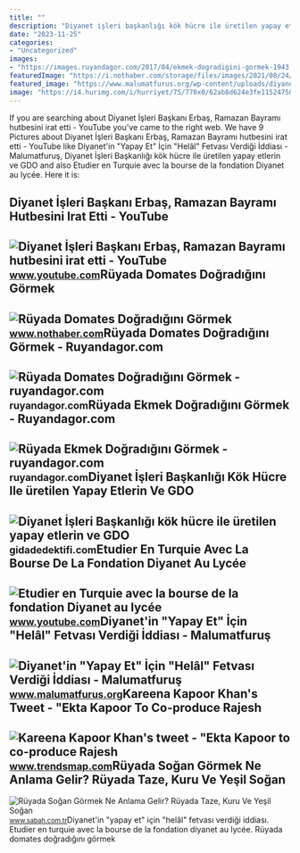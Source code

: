 ```yaml
---
title: ""
description: "Diyanet i̇şleri başkanlığı kök hücre ile üretilen yapay etlerin ve gdo"
date: "2023-11-25"
categories:
- "Uncategorized"
images:
- "https://images.ruyandagor.com/2017/04/ekmek-dogradigini-gormek-1943.jpg"
featuredImage: "https://i.nothaber.com/storage/files/images/2021/08/24/ruyada-domates-dogradigini-gormek-ne-anlama-gelir-1080x1920-612505a4b9c2f.jpg"
featured_image: "https://www.malumatfurus.org/wp-content/uploads/diyanet-yapay-et-fetvasi.png"
image: "https://i4.hurimg.com/i/hurriyet/75/770x0/62ab8d624e3fe11524750704.jpg"
---
```


If you are searching about Diyanet İşleri Başkanı Erbaş, Ramazan Bayramı hutbesini irat etti - YouTube you've came to the right web. We have 9 Pictures about Diyanet İşleri Başkanı Erbaş, Ramazan Bayramı hutbesini irat etti - YouTube like Diyanet'in "Yapay Et" İçin "Helâl" Fetvası Verdiği İddiası - Malumatfuruş, Diyanet İşleri Başkanlığı kök hücre ile üretilen yapay etlerin ve GDO and also Etudier en Turquie avec la bourse de la fondation Diyanet au lycée. Here it is:

Diyanet İşleri Başkanı Erbaş, Ramazan Bayramı Hutbesini Irat Etti - YouTube
---------------------------------------------------------------------------

 ![Diyanet İşleri Başkanı Erbaş, Ramazan Bayramı hutbesini irat etti - YouTube](https://i.ytimg.com/vi/dB4Lid4Yd_g/maxresdefault.jpg?sqp=-oaymwEmCIAKENAF8quKqQMa8AEB-AH-CYAC0AWKAgwIABABGEYgRihlMA8=&rs=AOn4CLBDrhTfqY6LvqvvqhSwWbwO1_Et0A) <small>www.youtube.com</small>Rüyada Domates Doğradığını Görmek
---------------------------------

 ![Rüyada Domates Doğradığını Görmek](https://i.nothaber.com/storage/files/images/2021/08/24/ruyada-domates-dogradigini-gormek-ne-anlama-gelir-1080x1920-612505a4b9c2f.jpg) <small>www.nothaber.com</small>Rüyada Domates Doğradığını Görmek - Ruyandagor.com
--------------------------------------------------

 ![Rüyada Domates Doğradığını Görmek - ruyandagor.com](https://images.ruyandagor.com/2017/04/domates-dogradigini-gormek-1615.jpg) <small>ruyandagor.com</small>Rüyada Ekmek Doğradığını Görmek - Ruyandagor.com
------------------------------------------------

 ![Rüyada Ekmek Doğradığını Görmek - ruyandagor.com](https://images.ruyandagor.com/2017/04/ekmek-dogradigini-gormek-1943.jpg) <small>ruyandagor.com</small>Diyanet İşleri Başkanlığı Kök Hücre Ile üretilen Yapay Etlerin Ve GDO
---------------------------------------------------------------------

 ![Diyanet İşleri Başkanlığı kök hücre ile üretilen yapay etlerin ve GDO](https://i4.hurimg.com/i/hurriyet/75/770x0/62ab8d624e3fe11524750704.jpg) <small>gidadedektifi.com</small>Etudier En Turquie Avec La Bourse De La Fondation Diyanet Au Lycée
------------------------------------------------------------------

 ![Etudier en Turquie avec la bourse de la fondation Diyanet au lycée](https://i.ytimg.com/vi/xtBGblcY8-g/maxresdefault.jpg) <small>www.youtube.com</small>Diyanet'in "Yapay Et" İçin "Helâl" Fetvası Verdiği İddiası - Malumatfuruş
-------------------------------------------------------------------------

 ![Diyanet'in "Yapay Et" İçin "Helâl" Fetvası Verdiği İddiası - Malumatfuruş](https://www.malumatfurus.org/wp-content/uploads/diyanet-yapay-et-fetvasi.png) <small>www.malumatfurus.org</small>Kareena Kapoor Khan's Tweet - "Ekta Kapoor To Co-produce Rajesh
---------------------------------------------------------------

 ![Kareena Kapoor Khan's tweet - "Ekta Kapoor to co-produce Rajesh](https://pbs.twimg.com/media/Fcyada8X0AANSFu.jpg) <small>www.trendsmap.com</small>Rüyada Soğan Görmek Ne Anlama Gelir? Rüyada Taze, Kuru Ve Yeşil Soğan
---------------------------------------------------------------------

 ![Rüyada Soğan Görmek Ne Anlama Gelir? Rüyada Taze, Kuru Ve Yeşil Soğan](https://iasbh.tmgrup.com.tr/98861f/650/344/0/0/724/380?u=https://isbh.tmgrup.com.tr/sbh/2022/04/27/ruyada-sogan-gormek-ne-anlama-gelir-ruyada-taze-kuru-ve-yesil-sogan-dogradigini-ve-yedigini-gormek-anlami-1651067471875.jpg) <small>www.sabah.com.tr</small>Diyanet'in "yapay et" i̇çin "helâl" fetvası verdiği i̇ddiası. Etudier en turquie avec la bourse de la fondation diyanet au lycée. Rüyada domates doğradığını görmek

